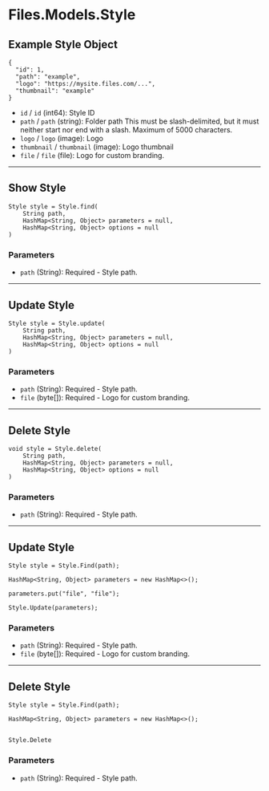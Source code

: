 # Files.Models.Style

## Example Style Object

```
{
  "id": 1,
  "path": "example",
  "logo": "https://mysite.files.com/...",
  "thumbnail": "example"
}
```

* `id` / `id`  (int64): Style ID
* `path` / `path`  (string): Folder path This must be slash-delimited, but it must neither start nor end with a slash. Maximum of 5000 characters.
* `logo` / `logo`  (image): Logo
* `thumbnail` / `thumbnail`  (image): Logo thumbnail
* `file` / `file`  (file): Logo for custom branding.


---

## Show Style

```
Style style = Style.find(
    String path, 
    HashMap<String, Object> parameters = null,
    HashMap<String, Object> options = null
)
```

### Parameters

* `path` (String): Required - Style path.


---

## Update Style

```
Style style = Style.update(
    String path, 
    HashMap<String, Object> parameters = null,
    HashMap<String, Object> options = null
)
```

### Parameters

* `path` (String): Required - Style path.
* `file` (byte[]): Required - Logo for custom branding.


---

## Delete Style

```
void style = Style.delete(
    String path, 
    HashMap<String, Object> parameters = null,
    HashMap<String, Object> options = null
)
```

### Parameters

* `path` (String): Required - Style path.


---

## Update Style

```
Style style = Style.Find(path);

HashMap<String, Object> parameters = new HashMap<>();

parameters.put("file", "file");

Style.Update(parameters);
```

### Parameters

* `path` (String): Required - Style path.
* `file` (byte[]): Required - Logo for custom branding.


---

## Delete Style

```
Style style = Style.Find(path);

HashMap<String, Object> parameters = new HashMap<>();


Style.Delete
```

### Parameters

* `path` (String): Required - Style path.
